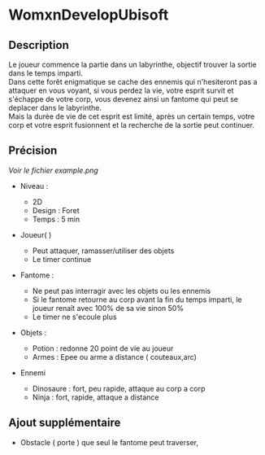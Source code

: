 # WomxnDevelopUbisoft

## Description

Le joueur commence la partie dans un labyrinthe, objectif trouver la sortie dans le temps imparti. \
Dans cette forêt enigmatique se cache des ennemis qui n'hesiteront pas a attaquer en vous voyant, si vous perdez la vie, votre esprit survit et s'échappe de votre corp, vous devenez ainsi un fantome qui peut se deplacer dans le labyrinthe. \
Mais la durée de vie de cet esprit est limité, après un certain temps, votre corp et votre esprit fusionnent et la recherche de la sortie peut continuer.

## Précision

*Voir le fichier example.png*

* Niveau :
  * 2D
  * Design : Foret
  * Temps : 5 min

* Joueur( )
  * Peut attaquer, ramasser/utiliser des objets  
  * Le timer continue
* Fantome :
  * Ne peut pas interragir avec les objets ou les ennemis
  * Si le fantome retourne au corp avant la fin du temps imparti, le joueur renaît avec 100% de sa vie sinon 50%
  * Le timer ne s'ecoule plus
* Objets :
  * Potion : redonne 20 point de vie au joueur
  * Armes : Epee ou arme a distance ( couteaux,arc)
* Ennemi
  * Dinosaure : fort, peu rapide, attaque au corp a corp
  * Ninja : fort, rapide, attaque a distance 

## Ajout supplémentaire 

* Obstacle ( porte ) que seul le fantome peut traverser, 
